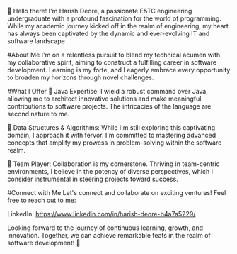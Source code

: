 
👋 Hello there! I'm Harish Deore, a passionate E&TC engineering undergraduate with a profound fascination for the world of programming.
While my academic journey kicked off in the realm of engineering, my heart has always been captivated by the dynamic and ever-evolving IT and software landscape

#About Me
I'm on a relentless pursuit to blend my technical acumen with my collaborative spirit, aiming to construct a fulfilling career in software development.
Learning is my forte, and I eagerly embrace every opportunity to broaden my horizons through novel challenges.

#What I Offer
📌 Java Expertise: I wield a robust command over Java, allowing me to architect innovative solutions and make meaningful contributions to software projects. The intricacies of the language are second nature to me.

📌 Data Structures & Algorithms: While I'm still exploring this captivating domain, I approach it with fervor. I'm committed to mastering advanced concepts that amplify my prowess in problem-solving within the software realm.

📌 Team Player: Collaboration is my cornerstone. Thriving in team-centric environments, I believe in the potency of diverse perspectives, which I consider instrumental in steering projects toward success.

#Connect with Me
Let's connect and collaborate on exciting ventures! Feel free to reach out to me:

LinkedIn: https://www.linkedin.com/in/harish-deore-b4a7a5229/

Looking forward to the journey of continuous learning, growth, and innovation. Together, we can achieve remarkable feats in the realm of software development! 🚀
